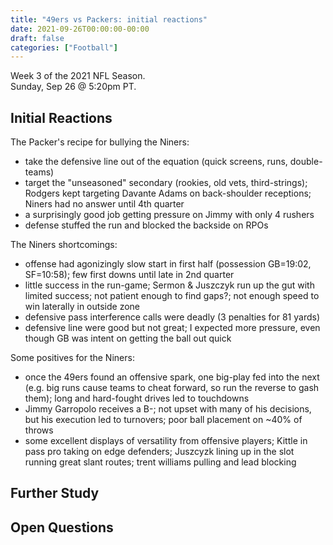 ```yaml
---
title: "49ers vs Packers: initial reactions"
date: 2021-09-26T00:00:00-00:00
draft: false
categories: ["Football"]
---
```


Week 3 of the 2021 NFL Season.  
Sunday, Sep 26 @ 5:20pm PT.

## Initial Reactions

The Packer's recipe for bullying the Niners:

- take the defensive line out of the equation (quick screens, runs, double-teams)
- target the "unseasoned" secondary (rookies, old vets, third-strings); Rodgers kept targeting Davante Adams on back-shoulder receptions; Niners had no answer until 4th quarter
- a surprisingly good job getting pressure on Jimmy with only 4 rushers
- defense stuffed the run and blocked the backside on RPOs

The Niners shortcomings:

- offense had agonizingly slow start in first half (possession GB=19:02, SF=10:58); few first downs until late in 2nd quarter
- little success in the run-game; Sermon & Juszczyk run up the gut with limited success; not patient enough to find gaps?; not enough speed to win laterally in outside zone
- defensive pass interference calls were deadly (3 penalties for 81 yards)
- defensive line were good but not great; I expected more pressure, even though GB was intent on getting the ball out quick

Some positives for the Niners:

- once the 49ers found an offensive spark, one big-play fed into the next (e.g. big runs cause teams to cheat forward, so run the reverse to gash them); long and hard-fought drives led to touchdowns
- Jimmy Garropolo receives a B-; not upset with many of his decisions, but his execution led to turnovers; poor ball placement on ~40% of throws
- some excellent displays of versatility from offensive players; Kittle in pass pro taking on edge defenders; Juszcyzk lining up in the slot running great slant routes; trent williams pulling and lead blocking

## Further Study

## Open Questions
